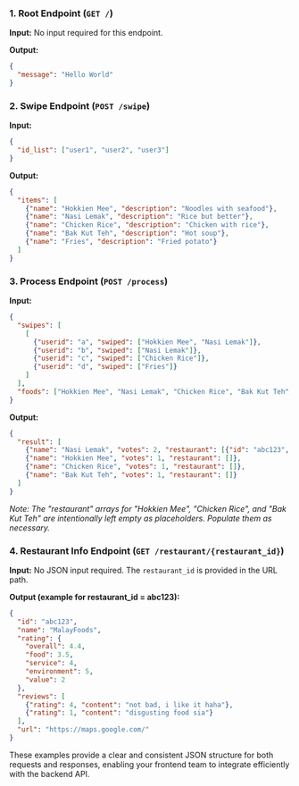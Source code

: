 ### 1. Root Endpoint (`GET /`)

**Input:** No input required for this endpoint.

**Output:**
```json
{
  "message": "Hello World"
}
```

### 2. Swipe Endpoint (`POST /swipe`)

**Input:**
```json
{
  "id_list": ["user1", "user2", "user3"]
}
```

**Output:**
```json
{
  "items": [
    {"name": "Hokkien Mee", "description": "Noodles with seafood"},
    {"name": "Nasi Lemak", "description": "Rice but better"},
    {"name": "Chicken Rice", "description": "Chicken with rice"},
    {"name": "Bak Kut Teh", "description": "Hot soup"},
    {"name": "Fries", "description": "Fried potato"}
  ]
}
```

### 3. Process Endpoint (`POST /process`)

**Input:**
```json
{
  "swipes": [
    [
      {"userid": "a", "swiped": ["Hokkien Mee", "Nasi Lemak"]},
      {"userid": "b", "swiped": ["Nasi Lemak"]},
      {"userid": "c", "swiped": ["Chicken Rice"]},
      {"userid": "d", "swiped": ["Fries"]}
    ]
  ],
  "foods": ["Hokkien Mee", "Nasi Lemak", "Chicken Rice", "Bak Kut Teh", "Fries"]
}
```

**Output:**
```json
{
  "result": [
    {"name": "Nasi Lemak", "votes": 2, "restaurant": [{"id": "abc123", "name": "MalayFoods", "rating": 4.4, "distance": 421}, {"id": "def123", "name": "BestDiner", "rating": 3.1, "distance": 55}]},
    {"name": "Hokkien Mee", "votes": 1, "restaurant": []},
    {"name": "Chicken Rice", "votes": 1, "restaurant": []},
    {"name": "Bak Kut Teh", "votes": 1, "restaurant": []}
  ]
}
```
*Note: The "restaurant" arrays for "Hokkien Mee", "Chicken Rice", and "Bak Kut Teh" are intentionally left empty as placeholders. Populate them as necessary.*

### 4. Restaurant Info Endpoint (`GET /restaurant/{restaurant_id}`)

**Input:** No JSON input required. The `restaurant_id` is provided in the URL path.

**Output (example for restaurant_id = abc123):**
```json
{
  "id": "abc123",
  "name": "MalayFoods",
  "rating": {
    "overall": 4.4,
    "food": 3.5,
    "service": 4,
    "environment": 5,
    "value": 2
  },
  "reviews": [
    {"rating": 4, "content": "not bad, i like it haha"},
    {"rating": 1, "content": "disgusting food sia"}
  ],
  "url": "https://maps.google.com/"
}
```

These examples provide a clear and consistent JSON structure for both requests and responses, enabling your frontend team to integrate efficiently with the backend API.
